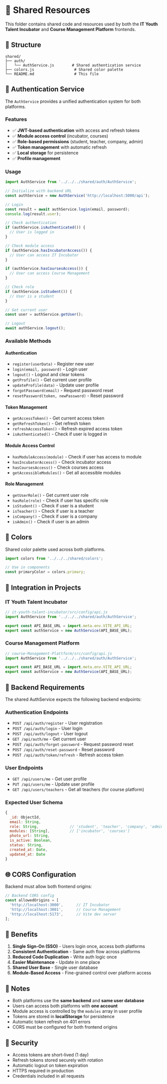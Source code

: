 # 🔄 Shared Resources

This folder contains shared code and resources used by both the **IT Youth Talent Incubator** and **Course Management Platform** frontends.

## 📁 Structure

```
shared/
├── auth/
│   └── AuthService.js        # Shared authentication service
├── colors.js                  # Shared color palette
└── README.md                  # This file
```

## 🔐 Authentication Service

The `AuthService` provides a unified authentication system for both platforms.

### Features

- ✅ **JWT-based authentication** with access and refresh tokens
- ✅ **Module access control** (incubator, courses)
- ✅ **Role-based permissions** (student, teacher, company, admin)
- ✅ **Token management** with automatic refresh
- ✅ **Local storage** for persistence
- ✅ **Profile management**

### Usage

```javascript
import AuthService from '../../../shared/auth/AuthService';

// Initialize with backend URL
const authService = new AuthService('http://localhost:5000/api');

// Login
const result = await authService.login(email, password);
console.log(result.user);

// Check authentication
if (authService.isAuthenticated()) {
  // User is logged in
}

// Check module access
if (authService.hasIncubatorAccess()) {
  // User can access IT Incubator
}

if (authService.hasCoursesAccess()) {
  // User can access Course Management
}

// Check role
if (authService.isStudent()) {
  // User is a student
}

// Get current user
const user = authService.getUser();

// Logout
await authService.logout();
```

### Available Methods

#### Authentication
- `register(userData)` - Register new user
- `login(email, password)` - Login user
- `logout()` - Logout and clear tokens
- `getProfile()` - Get current user profile
- `updateProfile(data)` - Update user profile
- `forgotPassword(email)` - Request password reset
- `resetPassword(token, newPassword)` - Reset password

#### Token Management
- `getAccessToken()` - Get current access token
- `getRefreshToken()` - Get refresh token
- `refreshAccessToken()` - Refresh expired access token
- `isAuthenticated()` - Check if user is logged in

#### Module Access Control
- `hasModuleAccess(module)` - Check if user has access to module
- `hasIncubatorAccess()` - Check incubator access
- `hasCoursesAccess()` - Check courses access
- `getAccessibleModules()` - Get all accessible modules

#### Role Management
- `getUserRole()` - Get current user role
- `hasRole(role)` - Check if user has specific role
- `isStudent()` - Check if user is a student
- `isTeacher()` - Check if user is a teacher
- `isCompany()` - Check if user is a company
- `isAdmin()` - Check if user is an admin

## 🎨 Colors

Shared color palette used across both platforms.

```javascript
import colors from '../../../shared/colors';

// Use in components
const primaryColor = colors.primary;
```

## 🔌 Integration in Projects

### IT Youth Talent Incubator

```javascript
// it-youth-talent-incubator/src/config/api.js
import AuthService from '../../../shared/auth/AuthService';

export const API_BASE_URL = import.meta.env.VITE_API_URL;
export const authService = new AuthService(API_BASE_URL);
```

### Course Management Platform

```javascript
// course-Management-Plattform/src/config/api.js
import AuthService from '../../../shared/auth/AuthService';

export const API_BASE_URL = import.meta.env.VITE_API_URL;
export const authService = new AuthService(API_BASE_URL);
```

## 🔧 Backend Requirements

The shared AuthService expects the following backend endpoints:

### Authentication Endpoints
- `POST /api/auth/register` - User registration
- `POST /api/auth/login` - User login
- `POST /api/auth/logout` - User logout
- `GET /api/auth/me` - Get current user
- `POST /api/auth/forgot-password` - Request password reset
- `POST /api/auth/reset-password` - Reset password
- `POST /api/auth/token/refresh` - Refresh access token

### User Endpoints
- `GET /api/users/me` - Get user profile
- `PUT /api/users/me` - Update user profile
- `GET /api/users/teachers` - Get all teachers (for course platform)

### Expected User Schema

```javascript
{
  _id: ObjectId,
  email: String,
  role: String,              // 'student', 'teacher', 'company', 'admin'
  modules: [String],         // ['incubator', 'courses']
  photo_url: String,
  is_active: Boolean,
  status: String,
  created_at: Date,
  updated_at: Date
}
```

## 🌐 CORS Configuration

Backend must allow both frontend origins:

```javascript
// Backend CORS config
const allowedOrigins = [
  'http://localhost:3000',      // IT Incubator
  'http://localhost:3001',      // Course Management
  'http://localhost:5173',      // Vite dev server
];
```

## 🚀 Benefits

1. **Single Sign-On (SSO)** - Users login once, access both platforms
2. **Consistent Authentication** - Same auth flow across platforms
3. **Reduced Code Duplication** - Write auth logic once
4. **Easier Maintenance** - Update in one place
5. **Shared User Base** - Single user database
6. **Module-Based Access** - Fine-grained control over platform access

## 📝 Notes

- Both platforms use the **same backend** and **same user database**
- Users can access both platforms with **one account**
- Module access is controlled by the `modules` array in user profile
- Tokens are stored in **localStorage** for persistence
- Automatic token refresh on 401 errors
- CORS must be configured for both frontend origins

## 🔐 Security

- Access tokens are short-lived (1 day)
- Refresh tokens stored securely with rotation
- Automatic logout on token expiration
- HTTPS required in production
- Credentials included in all requests
